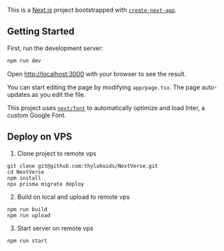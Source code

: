 This is a [Next.js](https://nextjs.org/) project bootstrapped with [`create-next-app`](https://github.com/vercel/next.js/tree/canary/packages/create-next-app).

## Getting Started

First, run the development server:

```bash
npm run dev
```

Open [http://localhost:3000](http://localhost:3000) with your browser to see the result.

You can start editing the page by modifying `app/page.tsx`. The page auto-updates as you edit the file.

This project uses [`next/font`](https://nextjs.org/docs/basic-features/font-optimization) to automatically optimize and load Inter, a custom Google Font.

## Deploy on VPS
1. Clone project to remote vps
  ```shell
  git clone git@github.com:thylakoids/NextVerse.git
  cd NextVerse
  npm install
  npx prisma migrate deploy
  ```
2. Build on local and upload to remote vps
  ```shell
  npm run build
  npm run upload
  ```
3. Start server on remote vps
  ```shell
  npm run start
  ```
